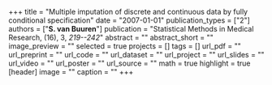 +++
title = "Multiple imputation of discrete and continuous data by fully conditional specification"
date = "2007-01-01"
publication_types = ["2"]
authors = ["**S. van Buuren**"]
publication = "Statistical Methods in Medical Research, (16), 3, _219--242_"
abstract = ""
abstract_short = ""
image_preview = ""
selected = true
projects = []
tags = []
url_pdf = ""
url_preprint = ""
url_code = ""
url_dataset = ""
url_project = ""
url_slides = ""
url_video = ""
url_poster = ""
url_source = ""
math = true
highlight = true
[header]
image = ""
caption = ""
+++
